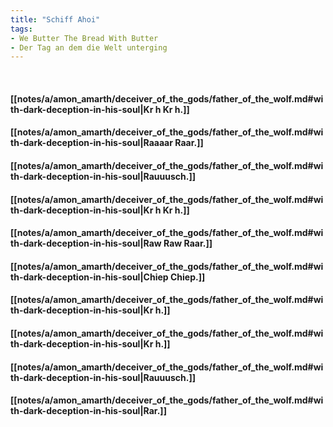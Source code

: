 ```yaml
---
title: "Schiff Ahoi"
tags:
- We Butter The Bread With Butter
- Der Tag an dem die Welt unterging
---
```

&nbsp;
#### [[notes/a/amon_amarth/deceiver_of_the_gods/father_of_the_wolf.md#with-dark-deception-in-his-soul|Kr  h Kr  h.]]
#### [[notes/a/amon_amarth/deceiver_of_the_gods/father_of_the_wolf.md#with-dark-deception-in-his-soul|Raaaar Raar.]]
#### [[notes/a/amon_amarth/deceiver_of_the_gods/father_of_the_wolf.md#with-dark-deception-in-his-soul|Rauuusch.]]
#### [[notes/a/amon_amarth/deceiver_of_the_gods/father_of_the_wolf.md#with-dark-deception-in-his-soul|Kr   h Kr  h.]]
#### [[notes/a/amon_amarth/deceiver_of_the_gods/father_of_the_wolf.md#with-dark-deception-in-his-soul|Raw Raw Raar.]]
#### [[notes/a/amon_amarth/deceiver_of_the_gods/father_of_the_wolf.md#with-dark-deception-in-his-soul|Chiep Chiep.]]
#### [[notes/a/amon_amarth/deceiver_of_the_gods/father_of_the_wolf.md#with-dark-deception-in-his-soul|Kr  h.]]
#### [[notes/a/amon_amarth/deceiver_of_the_gods/father_of_the_wolf.md#with-dark-deception-in-his-soul|Kr  h.]]
#### [[notes/a/amon_amarth/deceiver_of_the_gods/father_of_the_wolf.md#with-dark-deception-in-his-soul|Rauuusch.]]
#### [[notes/a/amon_amarth/deceiver_of_the_gods/father_of_the_wolf.md#with-dark-deception-in-his-soul|Rar.]]
